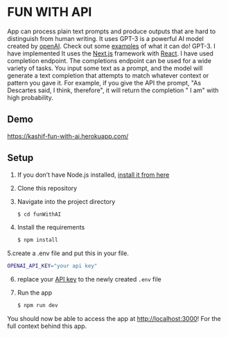 # FUN WITH API

App can process plain text prompts and produce outputs that are hard to distinguish from human writing. It uses GPT-3 is a powerful AI model created by [openAI](https://beta.openai.com). Check out some [examples](https://beta.openai.com/examples/) of what it can do! GPT-3. I have implemented 
 It uses the [Next.js](https://nextjs.org/) framework with [React](https://reactjs.org/).
 I have used completion endpoint. The completions endpoint can be used for a wide variety of tasks. You input some text as a prompt, and the model will generate a text completion that attempts to match whatever context or pattern you gave it. For example, if you give the API the prompt, "As Descartes said, I think, therefore", it will return the completion " I am" with high probability.
 
## Demo
https://kashif-fun-with-ai.herokuapp.com/
## Setup

1. If you don’t have Node.js installed, [install it from here](https://nodejs.org/en/)

2. Clone this repository

3. Navigate into the project directory

   ```bash
   $ cd funWithAI
   ```

4. Install the requirements

   ```bash
   $ npm install
   ```

5.create a .env file and put this in your file.

   ```bash
   OPENAI_API_KEY="your api key"

   ```

6. replace your [API key](https://beta.openai.com/account/api-keys) to the newly created `.env` file

7. Run the app

   ```bash
   $ npm run dev
   ```

You should now be able to access the app at [http://localhost:3000](http://localhost:3000)! For the full context behind this app.
